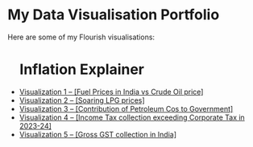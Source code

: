 # My Data Visualisation Portfolio
<!DOCTYPE html>
<html>
  <p>Here are some of my Flourish visualisations:</p>
  <ul>
    <h1>Inflation Explainer</h1>
    <li><a href="https://public.flourish.studio/visualisation/22618463/">Visualization 1 – [Fuel Prices in India vs Crude Oil price]</a></li>
    <li><a href="https://public.flourish.studio/visualisation/22685884/">Visualization 2 – [Soaring LPG prices]</a></li>
    <li><a href="https://public.flourish.studio/visualisation/22674800/">Visualization 3 – [Contribution of Petroleum Cos to Government]</a></li>
    <li><a href="https://public.flourish.studio/visualisation/22687835/">Visualization 4 – [Income Tax collection exceeding Corporate Tax in 2023-24]</a></li>
    <li><a href="https://public.flourish.studio/visualisation/22931721/">Visualization 5 – [Gross GST collection in India]</a></li>
    <!-- Add more as needed -->
  </ul>
</body>
</html>
